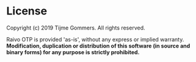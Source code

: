 # License

Copyright (c) 2019 Tijme Gommers. All rights reserved.

Raivo OTP is provided 'as-is', without any express or implied warranty. **Modification, duplication or distribution of this software (in source and binary forms) for any purpose is strictly prohibited.**